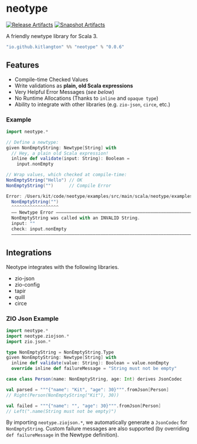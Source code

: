 # neotype

[![Release Artifacts][Badge-SonatypeReleases]][Link-SonatypeReleases]
[![Snapshot Artifacts][Badge-SonatypeSnapshots]][Link-SonatypeSnapshots]

[Badge-SonatypeReleases]: https://img.shields.io/nexus/r/https/oss.sonatype.org/io.github.kitlangton/neotype_3.svg "Sonatype Releases"
[Badge-SonatypeSnapshots]: https://img.shields.io/nexus/s/https/oss.sonatype.org/io.github.kitlangton/neotype_3.svg "Sonatype Snapshots"
[Link-SonatypeSnapshots]: https://oss.sonatype.org/content/repositories/snapshots/io/github/kitlangton/neotype_3/ "Sonatype Snapshots"
[Link-SonatypeReleases]: https://oss.sonatype.org/content/repositories/releases/io/github/kitlangton/neotype_3/ "Sonatype Releases"

A friendly newtype library for Scala 3.

```scala
"io.github.kitlangton" %% "neotype" % "0.0.6"
```

## Features

- Compile-time Checked Values
- Write validations as **plain, old Scala expressions**
- Very Helpful Error Messages (_see below_)
- No Runtime Allocations (Thanks to `inline` and `opaque type`)
- Ability to integrate with other libraries (e.g. `zio-json`, `circe`, etc.)

### Example

```scala
import neotype.*

// Define a newtype:
given NonEmptyString: Newtype[String] with
  // Hey, a plain old Scala expression!
  inline def validate(input: String): Boolean =
    input.nonEmpty

// Wrap values, which checked at compile-time:
NonEmptyString("Hello") // OK
NonEmptyString("")      // Compile Error
```

```scala
Error: /Users/kit/code/neotype/examples/src/main/scala/neotype/examples/Main.scala:9:16 
  NonEmptyString("")                  
  ^^^^^^^^^^^^^^^^^^
  —— Newtype Error ——————————————————————————————————————————————————————————
  NonEmptyString was called with an INVALID String.
  input: ""
  check: input.nonEmpty
  ———————————————————————————————————————————————————————————————————————————
```

## Integrations

Neotype integrates with the following libraries.

- zio-json
- zio-config
- tapir
- quill
- circe

### ZIO Json Example

```scala
import neotype.*
import neotype.ziojson.*
import zio.json.*

type NonEmptyString = NonEmptyString.Type
given NonEmptyString: Newtype[String] with
  inline def validate(value: String): Boolean = value.nonEmpty
  override inline def failureMessage = "String must not be empty"

case class Person(name: NonEmptyString, age: Int) derives JsonCodec

val parsed = """{"name": "Kit", "age": 30}""".fromJson[Person]
// Right(Person(NonEmptyString("Kit"), 30))

val failed = """{"name": "", "age": 30}""".fromJson[Person]
// Left(".name(String must not be empty)")
```

By importing `neotype.ziojson.*`, we automatically generate a `JsonCodec` for `NonEmptyString`. Custom
failure messages are also supported (by overriding `def failureMessage` in the Newtype definition).